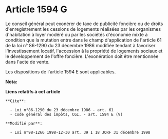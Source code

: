 # Article 1594 G

Le conseil général peut exonérer de taxe de publicité foncière ou de droits d'enregistrement les cessions de logements
réalisées par les organismes d'habitation à loyer modéré ou par les sociétés d'économie mixte à condition que la mutation
entre dans le champ d'application de l'article 61 de la loi n° 86-1290 du 23 décembre 1986 modifiée tendant à favoriser
l'investissement locatif, l'accession à la propriété de logements sociaux et le développement de l'offre foncière.
L'exonération doit être mentionnée dans l'acte de vente. 

Les dispositions de l'article 1594 E sont applicables.

**Nota:**



**Liens relatifs à cet article**

	**Cite**:

	  - Loi n°86-1290 du 23 décembre 1986 - art. 61
	  - Code général des impôts, CGI. - art. 1594 E (V)

	**Modifié par**:

	  - Loi n°98-1266 1998-12-30 art. 39 I 18 JORF 31 décembre 1998
